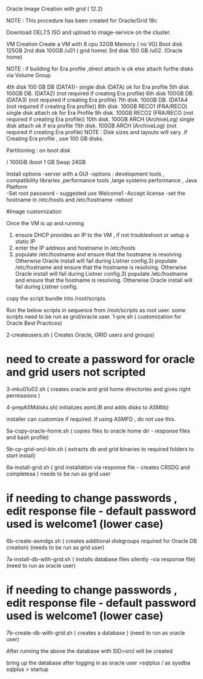 Oracle Image Creation with grid ( 12.2)

NOTE : This procedure has been created for Oracle/Grid 18c

Download OEL7.5 ISO and upload to image-service on the cluster.

VM Creation
 Create a VM with 8 cpu 32GB Memory ( no VG)
 Boot disk 125GB
 2nd disk 100GB  /u01 ( grid home)
 3rd disk 100 GB /u02. (Oracle home)
 
 NOTE : if building for Era profile ,direct attach is ok
       else attach furthe disks via Volume Group

 4th disk  100 GB DB  (DATA1)- single disk (DATA) ok for Era profile
 5th disk  100GB  DB. (DATA2) (not required if creating Era profile)
 6th disk  100GB DB.  (DATA3) (not required if creating Era profile)
 7th disk. 100GB DB.  (DATA4 (not required if creating Era profile))
 8th disk. 100GB RECO1 (FRA/RECO) single disk attach ok for Era Profile
 9h disk. 100GB RECO2  (FRA/RECO (not required if creating Era profile))
 10th disk. 100GB ARCH (ArchiveLog) single disk attach ok if era profile 
 11th disk. 100GB ARCH (ArchiveLog) (not required if creating Era profile) 
 NOTE : Disk sizes and layouts will vary .if Creating Era profile , use 100 GB disks.

Partitioning : on boot disk

 /     100GiB
 /boot 1 GB
 Swap  24GB

Install options 
 -server with a GUI
 -options : development tools , compatibility libraries ,performance tools ,large systems performance , Java Platform  
 -Set root password  - suggested  use Welcome1
 -Accept license
 -set the hostname in /etc/hosts and /etc/hostname 
 -reboot


#Image customization

Once the VM is up and running
1) ensure DHCP provides an IP to the VM , if not troubleshoot or setup a static IP
2) enter the IP address and hostname  in /etc/hosts 
3) populate /etc/hostname  and ensure that the hostname is resolving.
 Otherwise Oracle install will fail during Listner config.3) populate /etc/hostname  and ensure that the hostname is resolving.
 Otherwise Oracle install will fail during Listner config.3) populate /etc/hostname  and ensure that the hostname is resolving.
 Otherwise Oracle install will fail during Listner config.

copy the script bundle into /root/scripts

Run the below scripts in sequence from /root/scripts as root user.
some scripts need to be run as grid/oracle user.
1-pre.sh ( customization for Oracle Best Practices)

2-createusers.sh ( Creates Oracle, GRID users and groups)

# need to create a password for oracle and grid  users not scripted

3-mku01u02.sh  ( creates oracle and grid home directories and gives right permissions )

4-prepASMdisks.sh( initializes asmLIB and adds disks to ASMlib)

installer can customize if required.
If using ASMFD , do not use this. 

5a-copy-oracle-home.sh ( copies files to oracle home dir - response files and bash profile)

5b-cp-grid-orcl-bin.sh ( extracts db and grid binaries to required folders to start install)

6a-install-grid.sh  ( grid installation via response file  - creates CRSDG and completesa )
 needs to be run as grid user

# if needing to change passwords , edit response file - default password used is welcome1 (lower case)
6b-create-asmdgs.sh ( creates additional diskgroups required for Oracle DB creation)
 (needs to be run as grid user)

7a-install-db-with-grid.sh ( installs database files silently -via response file)
(need to run as oracle user)

# if needing to change passwords , edit response file - default password used is welcome1 (lower case)

7b-create-db-with-grid.sh  ( creates a database )
(need to run as oracle user)

After running the above the database with SID=orcl will be created

bring up the database after logging in as oracle user >sqlplus / as sysdba   
sqlplus > startup


